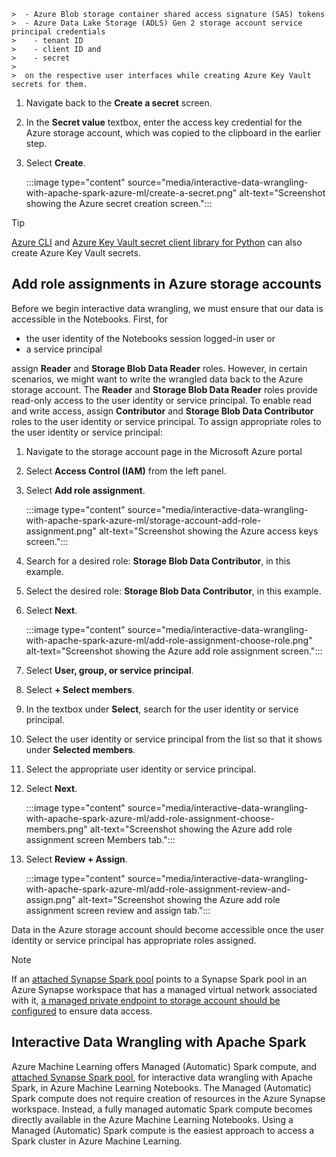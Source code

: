     >  - Azure Blob storage container shared access signature (SAS) tokens
    >  - Azure Data Lake Storage (ADLS) Gen 2 storage account service principal credentials
    >    - tenant ID 
    >    - client ID and 
    >    - secret
    > 
    >  on the respective user interfaces while creating Azure Key Vault secrets for them.
1. Navigate back to the **Create a secret** screen.
1. In the **Secret value** textbox, enter the access key credential for the Azure storage account, which was copied to the clipboard in the earlier step.
1. Select **Create**.

    :::image type="content" source="media/interactive-data-wrangling-with-apache-spark-azure-ml/create-a-secret.png" alt-text="Screenshot showing the Azure secret creation screen.":::

> [!TIP]
> [Azure CLI](../key-vault/secrets/quick-create-cli.md) and [Azure Key Vault secret client library for Python](../key-vault/secrets/quick-create-python.md#sign-in-to-azure) can also create Azure Key Vault secrets.

## Add role assignments in Azure storage accounts

Before we begin interactive data wrangling, we must ensure that our data is accessible in the Notebooks. First, for

- the user identity of the Notebooks session logged-in user or
- a service principal

assign **Reader** and **Storage Blob Data Reader** roles. However, in certain scenarios, we might want to write the wrangled data back to the Azure storage account. The **Reader** and **Storage Blob Data Reader** roles provide read-only access to the user identity or service principal. To enable read and write access, assign **Contributor** and **Storage Blob Data Contributor** roles to the user identity or service principal. To assign appropriate roles to the user identity or service principal:

1. Navigate to the storage account page in the Microsoft Azure portal
1. Select **Access Control (IAM)** from the left panel.
1. Select **Add role assignment**.

    :::image type="content" source="media/interactive-data-wrangling-with-apache-spark-azure-ml/storage-account-add-role-assignment.png" alt-text="Screenshot showing the Azure access keys screen.":::

1. Search for a desired role: **Storage Blob Data Contributor**, in this example.
1. Select the desired role: **Storage Blob Data Contributor**, in this example.
1. Select **Next**.

    :::image type="content" source="media/interactive-data-wrangling-with-apache-spark-azure-ml/add-role-assignment-choose-role.png" alt-text="Screenshot showing the Azure add role assignment screen.":::

1. Select **User, group, or service principal**.
1. Select **+ Select members**.
1. In the textbox under **Select**, search for the user identity or service principal.
1. Select the user identity or service principal from the list so that it shows under **Selected members**.
1. Select the appropriate user identity or service principal.
1. Select **Next**.

    :::image type="content" source="media/interactive-data-wrangling-with-apache-spark-azure-ml/add-role-assignment-choose-members.png" alt-text="Screenshot showing the Azure add role assignment screen Members tab.":::

1. Select **Review + Assign**.

    :::image type="content" source="media/interactive-data-wrangling-with-apache-spark-azure-ml/add-role-assignment-review-and-assign.png" alt-text="Screenshot showing the Azure add role assignment screen review and assign tab.":::

Data in the Azure storage account should become accessible once the user identity or service principal has appropriate roles assigned.

> [!NOTE]
> If an [attached Synapse Spark pool](./how-to-manage-synapse-spark-pool.md) points to a Synapse Spark pool in an Azure Synapse workspace that has a managed virtual network associated with it, [a managed private endpoint to storage account should be configured](../synapse-analytics/security/connect-to-a-secure-storage-account.md) to ensure data access. 

## Interactive Data Wrangling with Apache Spark

Azure Machine Learning offers Managed (Automatic) Spark compute, and [attached Synapse Spark pool](./how-to-manage-synapse-spark-pool.md), for interactive data wrangling with Apache Spark, in Azure Machine Learning Notebooks. The Managed (Automatic) Spark compute does not require creation of resources in the Azure Synapse workspace. Instead, a fully managed automatic Spark compute becomes directly available in the Azure Machine Learning Notebooks. Using a Managed (Automatic) Spark compute is the easiest approach to access a Spark cluster in Azure Machine Learning.
